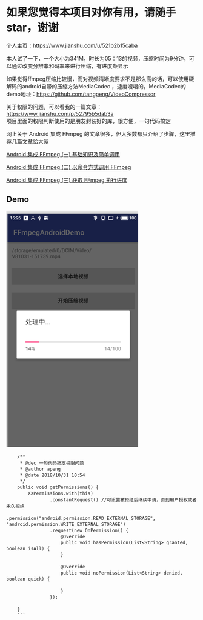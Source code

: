 # 如果您觉得本项目对你有用，请随手star，谢谢
个人主页：https://www.jianshu.com/u/521b2b15caba

本人试了一下，一个大小为341M，时长为05：13的视频，压缩时间为9分钟，可以通过改变分辨率和码率来进行压缩，有进度条显示

如果觉得ffmpeg压缩比较慢，而对视频清晰度要求不是那么高的话，可以使用硬解码的android自带的压缩方法MediaCodec ，速度嗖嗖的，MediaCodec的demo地址：https://github.com/tangpeng/VideoCompressor

关于权限的问题，可以看我的一篇文章：https://www.jianshu.com/p/52795b5dab3a  
项目里面的权限判断使用的是朋友封装好的库，很方便，一句代码搞定 

网上关于 Android 集成 FFmpeg 的文章很多，但大多数都只介绍了步骤，这里推荐几篇文章给大家

[Android 集成 FFmpeg (一) 基础知识及简单调用](https://blog.csdn.net/yhaolpz/article/details/76408829)

[Android 集成 FFmpeg (二) 以命令方式调用 FFmpeg](https://blog.csdn.net/yhaolpz/article/details/77146156)

[Android 集成 FFmpeg (三) 获取 FFmpeg 执行进度](https://blog.csdn.net/yhaolpz/article/details/77146156)



## Demo
![Demo](/pic/20181031154801.png)


```
    /**
     * @dec 一句代码搞定权限问题
     * @author apeng
     * @date 2018/10/31 10:54
     */
    public void getPermissions() {
        XXPermissions.with(this)
                .constantRequest() //可设置被拒绝后继续申请，直到用户授权或者永久拒绝
                .permission("android.permission.READ_EXTERNAL_STORAGE", "android.permission.WRITE_EXTERNAL_STORAGE")
                .request(new OnPermission() {
                    @Override
                    public void hasPermission(List<String> granted, boolean isAll) {
                    }

                    @Override
                    public void noPermission(List<String> denied, boolean quick) {

                    }
                });

    }
    ```
